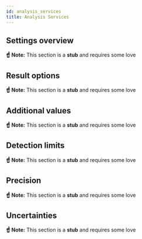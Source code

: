 ```yaml
---
id: analysis_services
title: Analysis Services
---
```


## Settings overview

**☝️ Note:** This section is a **stub** and requires some love

## Result options

**☝️ Note:** This section is a **stub** and requires some love

## Additional values

**☝️ Note:** This section is a **stub** and requires some love

## Detection limits

**☝️ Note:** This section is a **stub** and requires some love

## Precision

**☝️ Note:** This section is a **stub** and requires some love

## Uncertainties

**☝️ Note:** This section is a **stub** and requires some love
